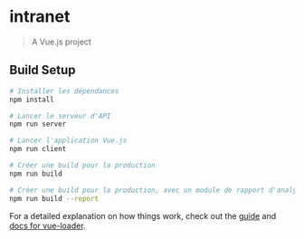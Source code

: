 # intranet

> A Vue.js project

## Build Setup

``` bash
# Installer les dépendances
npm install

# Lancer le serveur d'API
npm run server

# Lancer l'application Vue.js
npm run client

# Créer une build pour la production
npm run build

# Créer une build pour la production, avec un module de rapport d'analyze
npm run build --report
```

For a detailed explanation on how things work, check out the [guide](http://vuejs-templates.github.io/webpack/) and [docs for vue-loader](http://vuejs.github.io/vue-loader).
